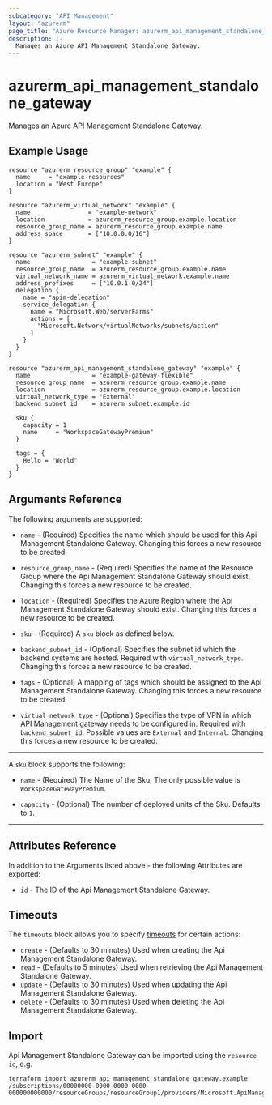 ```yaml
---
subcategory: "API Management"
layout: "azurerm"
page_title: "Azure Resource Manager: azurerm_api_management_standalone_gateway"
description: |-
  Manages an Azure API Management Standalone Gateway.
---
```


# azurerm_api_management_standalone_gateway

Manages an Azure API Management Standalone Gateway.

## Example Usage

```hcl
resource "azurerm_resource_group" "example" {
  name     = "example-resources"
  location = "West Europe"
}

resource "azurerm_virtual_network" "example" {
  name                = "example-network"
  location            = azurerm_resource_group.example.location
  resource_group_name = azurerm_resource_group.example.name
  address_space       = ["10.0.0.0/16"]
}

resource "azurerm_subnet" "example" {
  name                 = "example-subnet"
  resource_group_name  = azurerm_resource_group.example.name
  virtual_network_name = azurerm_virtual_network.example.name
  address_prefixes     = ["10.0.1.0/24"]
  delegation {
    name = "apim-delegation"
    service_delegation {
      name = "Microsoft.Web/serverFarms"
      actions = [
        "Microsoft.Network/virtualNetworks/subnets/action"
      ]
    }
  }
}

resource "azurerm_api_management_standalone_gateway" "example" {
  name                 = "example-gateway-flexible"
  resource_group_name  = azurerm_resource_group.example.name
  location             = azurerm_resource_group.example.location
  virtual_network_type = "External"
  backend_subnet_id    = azurerm_subnet.example.id

  sku {
    capacity = 1
    name     = "WorkspaceGatewayPremium"
  }

  tags = {
    Hello = "World"
  }
}
```

## Arguments Reference

The following arguments are supported:

* `name` - (Required) Specifies the name which should be used for this Api Management Standalone Gateway. Changing this forces a new resource to be created.

* `resource_group_name` - (Required) Specifies the name of the Resource Group where the Api Management Standalone Gateway should exist. Changing this forces a new resource to be created.

* `location` - (Required) Specifies the Azure Region where the Api Management Standalone Gateway should exist. Changing this forces a new resource to be created.

* `sku` - (Required) A `sku` block as defined below.

* `backend_subnet_id` - (Optional) Specifies the subnet id which the backend systems are hosted. Required with `virtual_network_type`. Changing this forces a new resource to be created.

* `tags` - (Optional) A mapping of tags which should be assigned to the Api Management Standalone Gateway. Changing this forces a new resource to be created.

* `virtual_network_type` - (Optional) Specifies the type of VPN in which API Management gateway needs to be configured in. Required with `backend_subnet_id`. Possible values are `External` and `Internal`. Changing this forces a new resource to be created.

---

A `sku` block supports the following:

* `name` - (Required) The Name of the Sku. The only possible value is `WorkspaceGatewayPremium`.

* `capacity` - (Optional) The number of deployed units of the Sku. Defaults to `1`.

---

## Attributes Reference

In addition to the Arguments listed above - the following Attributes are exported:

* `id` - The ID of the Api Management Standalone Gateway.

## Timeouts

The `timeouts` block allows you to specify [timeouts](https://www.terraform.io/docs/configuration/resources.html#timeouts) for certain actions:

* `create` - (Defaults to 30 minutes) Used when creating the Api Management Standalone Gateway.
* `read` - (Defaults to 5 minutes) Used when retrieving the Api Management Standalone Gateway.
* `update` - (Defaults to 30 minutes) Used when updating the Api Management Standalone Gateway.
* `delete` - (Defaults to 30 minutes) Used when deleting the Api Management Standalone Gateway.

## Import

Api Management Standalone Gateway can be imported using the `resource id`, e.g.

```shell
terraform import azurerm_api_management_standalone_gateway.example /subscriptions/00000000-0000-0000-0000-000000000000/resourceGroups/resourceGroup1/providers/Microsoft.ApiManagement/gateways/gateway1
```
